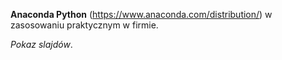 **Anaconda Python** (https://www.anaconda.com/distribution/) w zasosowaniu praktycznym w firmie.

*Pokaz slajdów*.
